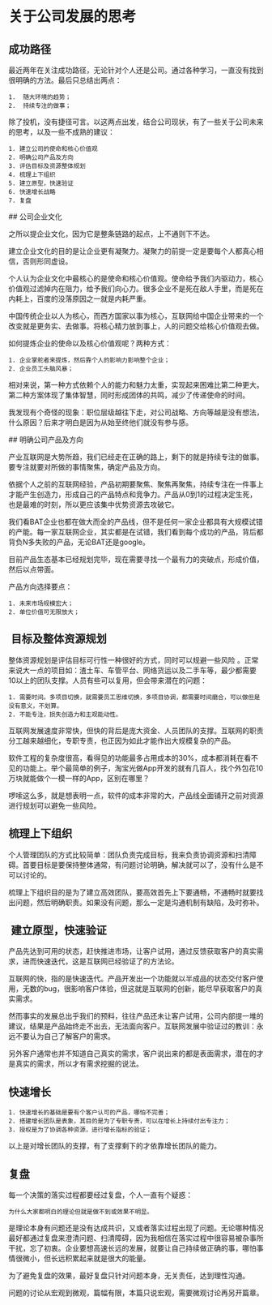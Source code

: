 # 关于公司发展的思考

## 成功路径 

最近两年在关注成功路径，无论针对个人还是公司。通过各种学习，一直没有找到很明确的方法。最后只总结出两点： 

	1.	随大环境的趋势； 
	2.	持续专注的做事；

除了投机，没有捷径可言。以这两点出发，结合公司现状，有了一些关于公司未来的思考，以及一些不成熟的建议： 

```
1. 建立公司的使命和核心价值观
2. 明确公司产品及方向
3. 评估目标及资源整体规划
4. 梳理上下组织 
5. 建立原型，快速验证 
6. 快速增长战略 
7. 复盘
``` 

## 公司企业文化 

之所以提企业文化，因为它是整条链路的起点，上不通则下不达。 

建立企业文化的目的是让企业更有凝聚力。凝聚力的前提一定是要每个人都真心相信，否则形同虚设。 

个人认为企业文化中最核心的是使命和核心价值观。使命给予我们内驱动力，核心价值观过滤掉内在阻力，给予我们向心力。很多企业不是死在敌人手里，而是死在内耗上，百度的没落原因之一就是内耗严重。 

中国传统企业以人为核心，而西方国家以事为核心，互联网给中国企业带来的一个改变就是更务实、去做事。将核心精力放到事上，人的问题交给核心价值观去做。 

如何提炼企业的使命以及核心价值观呢？两种方式： 

```
1. 企业掌舵者来提炼，然后靠个人的影响力影响整个企业； 
2. 企业员工头脑风暴； 
```

相对来说，第一种方式依赖个人的能力和魅力太重，实现起来困难比第二种更大。第二种方案体现了集体智慧，同时形成团体的共鸣，减少了传递使命的时间。 

我发现有个奇怪的现象：职位层级越往下走，对公司战略、方向等越是没有想法，什么原因？后来才明白是因为从始至终他们就没有参与感。


## 明确公司产品及方向 

产业互联网是大势所趋，我们已经走在正确的路上，剩下的就是持续专注的做事。要专注就要对所做的事情聚焦，确定产品及方向。 

依据个人之前的互联网经验，产品初期要聚焦、聚焦再聚焦，持续专注在一件事上才能产生创造力，形成自己的产品特点和竞争力。产品从0到1的过程决定生死，也是最难的时刻，所以更应该集中优势资源去攻破它。 

我们看BAT企业也都在做大而全的产品线，但不是任何一家企业都具有大规模试错的产能。每一家互联网企业，其实都是在试错，我们看到每个成功的产品，背后都背负N多失败的产品，无论BAT还是google。 

目前产品生态基本已经规划完毕，现在需要寻找一个最有力的突破点，形成价值，然后以点带面。 

产品方向选择要点： 

```
1. 未来市场规模宏大； 
2. 单位价值可无限放大； 
```


##  目标及整体资源规划 

整体资源规划是评估目标可行性一种很好的方式，同时可以规避一些风险 。正常来说大一点的项目如：渣土车、车管平台、网络货运以及二手车等，最少都需要10以上的团队支撑。人员有些可以复用，但会带来潜在的问题： 

```
1. 需要时间。多项目切换，就需要员工思维切换，多项目协调，都需要时间磨合，可以做但是没有意义，不划算。 
2. 不能专注，损失创造力和主观能动性。 
```

互联网发展速度非常快，但快的背后是庞大资金、人员团队的支撑。互联网的职责分工越来越细化，专职专责，也正因为如此才能作出大规模复杂的产品。

软件工程的复杂度很高，看得见的功能最多占用成本的30%，成本都消耗在看不见的功能上。举个最简单的例子，淘宝光做App开发的就有几百人，找个外包花10万块就能做个一模一样的App，区别在哪里？

啰嗦这么多，就是想表明一点，软件的成本非常的大，产品线全面铺开之前对资源进行规划可以避免一些风险。 

## 梳理上下组织 

个人管理团队的方式比较简单：团队负责完成目标，我来负责协调资源和扫清障碍。首要目标是要保持整体通常，有问题讨论明确，解决就可以了，没有什么是不可以讨论的。

梳理上下组织目的是为了建立高效团队，要高效首先上下要通畅，不通畅时就要找出问题，然后明确职责。如果没有问题，那么一定是沟通机制有缺陷，及时弥补。 


##  建立原型，快速验证

产品先达到可用的状态，赶快推进市场，让客户试用，通过反馈获取客户的真实需求，进而快速迭代，这是互联网已经验证了的方法论。 

互联网的快，指的是快速迭代。产品开发出一个功能就以半成品的状态交付客户使用，无数的bug，很影响客户体验，但这就是互联网的创新，能尽早获取客户的真实需求。 

然而事实的发展总出乎我们的预料，往往产品还未让客户试用，公司内部提一堆的建议，结果是产品始终走不出去，无法面向客户。互联网发展中验证过的教训：永远不要认为自己了解客户的需求。 

另外客户通常也并不知道自己真实的需求，客户说出来的都是表面需求，潜在的才是真实的需求，所以才有需求挖掘的说法。 


## 快速增长 

```
1. 快速增长的基础是要有个客户认可的产品，哪怕不完善； 
2. 搭建增长团队是表象，其目的是为了专职专责，可以在增长上持续付出专注力； 
3. 授权是为了协调各种资源，进行增长指标的验证；
```

以上是对增长团队的支撑，有了支撑剩下的才依靠增长团队的能力。

## 复盘 

每一个决策的落实过程都要经过复盘，个人一直有个疑惑：

```
为什么大家都明白的理论但就是做不到或效果不明显。
```

是理论本身有问题还是没有达成共识，又或者落实过程出现了问题。无论哪种情况最好都通过复盘来澄清问题、扫清障碍，因为我相信在落实过程中很容易被杂事所干扰，忘了初衷。企业要想高速长远的发展，就要让自己持续做正确的事，哪怕事情很微小，但长远积累起来就是很大的能量。 

为了避免复盘的效果，最好复盘只针对问题本身，无关责任，达到理性沟通。 


问题的讨论从宏观到微观，篇幅有限，本篇只说宏观，需要微观讨论再另开篇章。 


